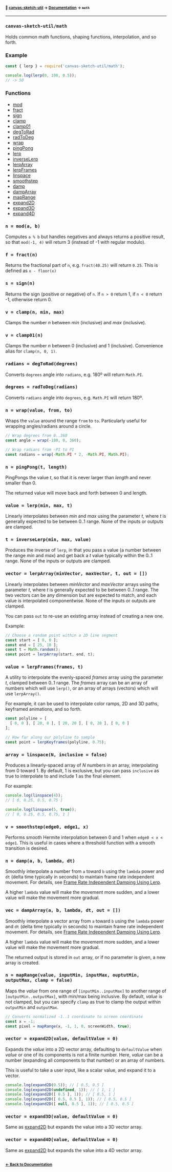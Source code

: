 #### <sup>:closed_book: [canvas-sketch-util](../README.md) → [Documentation](./README.md) → `math`</sup>

---

### `canvas-sketch-util/math`

Holds common math functions, shaping functions, interpolation, and so forth.

### Example

```js
const { lerp } = require('canvas-sketch-util/math');

console.log(lerp(0, 100, 0.5));
// -> 50
```

### Functions

- [mod](#mod)
- [fract](#fract)
- [sign](#sign)
- [clamp](#clamp)
- [clamp01](#clamp01)
- [degToRad](#degToRad)
- [radToDeg](#radToDeg)
- [wrap](#wrap)
- [pingPong](#pingPong)
- [lerp](#lerp)
- [inverseLerp](#inverseLerp)
- [lerpArray](#lerpArray)
- [lerpFrames](#lerpFrames)
- [linspace](#linspace)
- [smoothstep](#smoothstep)
- [damp](#damp)
- [dampArray](#dampArray)
- [mapRange](#mapRange)
- [expand2D](#expand2D)
- [expand3D](#expand3D)
- [expand4D](#expand4D)

<a name="mod"></a>

### `n = mod(a, b)`

Computes `a % b` but handles negatives and always returns a positive result, so that `mod(-1, 4)` will return 3 (instead of -1 with regular modulo).

<a name="fract"></a>

### `f = fract(n)`

Returns the fractional part of `n`, e.g. `fract(40.25)` will return `0.25`. This is defined as `x - floor(x)`

<a name="sign"></a>

### `s = sign(n)`

Returns the sign (positive or negative) of `n`. If `n > 0` return 1, if `n < 0` return -1, otherwise return 0.

<a name="clamp"></a>

### `v = clamp(n, min, max)`

Clamps the number *n* between *min* (inclusive) and *max* (inclusive).

<a name="clamp01"></a>

### `v = clamp01(n)`

Clamps the number *n* between 0 (inclusive) and 1 (inclusive). Convenience alias for `clamp(n, 0, 1)`.

<a name="degToRad"></a>

### `radians = degToRad(degrees)`

Converts `degrees` angle into `radians`, e.g. 180º will return `Math.PI`.

<a name="radToDeg"></a>

### `degrees = radToDeg(radians)`

Converts `radians` angle into `degrees`, e.g. `Math.PI` will return 180º.

<a name="wrap"></a>

### `n = wrap(value, from, to)`

Wraps the `value` around the range `from` to `to`. Particularly useful for wrapping angles/radians around a circle.

```js
// Wrap degrees from 0..360
const angle = wrap(-180, 0, 360);

// Wrap radians from -PI to PI
const radians = wrap(-Math.PI * 2, -Math.PI, Math.PI);
```

<a name="pingPong"></a>

### `n = pingPong(t, length)`

PingPongs the value *t*, so that it is never larger than *length* and never smaller than 0.

The returned value will move back and forth between 0 and length.

<a name="lerp"></a>

### `value = lerp(min, max, t)`

Linearly interpolates between *min* and *max* using the parameter *t*, where *t* is generally expected to be between 0..1 range. None of the inputs or outputs are clamped.

<a name="inverseLerp"></a>

### `t = inverseLerp(min, max, value)`

Produces the inverse of `lerp`, in that you pass a value (a number between the range *min* and *max*) and get back a *t* value typically within the 0..1 range. None of the inputs or outputs are clamped.

<a name="lerpArray"></a>

### `vector = lerpArray(minVector, maxVector, t, out = [])`

Linearly interpolates between *minVector* and *maxVector* arrays using the parameter *t*, where *t* is generally expected to be between 0..1 range. The two vectors can be any dimension but are expected to match, and each value is interpolated componentwise. None of the inputs or outputs are clamped.

You can pass `out` to re-use an existing array instead of creating a new one.

Example:

```js
// Choose a random point within a 2D line segment
const start = [ 0, 0 ];
const end = [ 25, 10 ];
const t = Math.random();
const point = lerpArray(start, end, t);
```

<a name="lerpFrames"></a>

### `value = lerpFrames(frames, t)`

A utility to interpolate the evenly-spaced *frames* array using the parameter *t*, clamped between 0..1 range. The *frames* array can be an array of numbers which will use `lerp()`, or an array of arrays (vectors) which will use `lerpArray()`.

For example, it can be used to interpolate color ramps, 2D and 3D paths, keyframed animations, and so forth.

```js
const polyline = [
  [ 0, 0 ], [ 20, 0 ], [ 20, 20 ], [ 0, 20 ], [ 0, 0 ]
];

// How far along our polyline to sample
const point = lerpKeyframes(polyline, 0.75);
```

<a name="linspace"></a>

### `array = linspace(N, inclusive = false)`

Produces a linearly-spaced array of *N* numbers in an array, interpolating from 0 toward 1. By default, 1 is exclusive, but you can pass `inclusive` as true to interpolate to and include 1 as the final element.

For example:

```js
console.log(linspace(4));
// [ 0, 0.25, 0.5, 0.75 ]

console.log(linspace(5, true));
// [ 0, 0.25, 0.5, 0.75, 1 ]
```

<a name="smoothstep"></a>

### `v = smoothstep(edge0, edge1, x)`

Performs smooth Hermite interpolation between 0 and 1 when `edge0 < x < edge1`. This is useful in cases where a threshold function with a smooth transition is desired.

<a name="damp"></a>

### `n = damp(a, b, lambda, dt)`

Smoothly interpolate a number from `a` toward `b` using the `lambda` power and `dt` (delta time typically in seconds) to maintain frame rate independent movement. For details, see [Frame Rate Independent Damping Using Lerp](http://www.rorydriscoll.com/2016/03/07/frame-rate-independent-damping-using-lerp/).

A higher `lambda` value will make the movement more sudden, and a lower value will make the movement more gradual.

<a name="dampArray"></a>

### `vec = dampArray(a, b, lambda, dt, out = [])`

Smoothly interpolate a vector array from `a` toward `b` using the `lambda` power and `dt` (delta time typically in seconds) to maintain frame rate independent movement. For details, see [Frame Rate Independent Damping Using Lerp](http://www.rorydriscoll.com/2016/03/07/frame-rate-independent-damping-using-lerp/).

A higher `lambda` value will make the movement more sudden, and a lower value will make the movement more gradual.

The returned output is stored in `out` array, or if no parameter is given, a new array is created.

<a name="mapRange"></a>

### `n = mapRange(value, inputMin, inputMax, ouptutMin, outputMax, clamp = false)`

Maps the *value* from one range of `[inputMin..inputMax]` to another range of `[outputMin..outputMax]`, with min/max being inclusive. By default, *value* is not clamped, but you can specify `clamp` as true to clamp the output within `outputMin` and `outputMax`.

```js
// Converts normalized -1..1 coordinate to screen coordinate
const x = -1;
const pixel = mapRange(x, -1, 1, 0, screenWidth, true);
```

<a name="expand2D"></a>

### `vector = expand2D(value, defaultValue = 0)`

Expands the *value* into a 2D vector array, defaulting to `defaultValue` when *value* or one of its components is not a finite number. Here, *value* can be a number (expanding all components to that number) or an array of numbers.

This is useful to take a user input, like a scalar value, and expand it to a vector.

```js
console.log(expand2D(0.5)); // [ 0.5, 0.5 ]
console.log(expand2D(undefined, 1)); // [ 1, 1 ]
console.log(expand2D([ 0.5 ], 1)); // [ 0.5, 1 ]
console.log(expand2D([ 0.5, 0.5 ], 1)); // [ 0.5, 0.5 ]
console.log(expand2D([ null, 0.5 ], 1)); // [ 0.5, 0.5 ]
```

<a name="expand3D"></a>

### `vector = expand3D(value, defaultValue = 0)`

Same as [expand2D](#expand2D) but expands the value into a 3D vector array.

<a name="expand4D"></a>

### `vector = expand4D(value, defaultValue = 0)`

Same as [expand2D](#expand2D) but expands the value into a 4D vector array.

## 

#### <sup>[← Back to Documentation](./README.md)